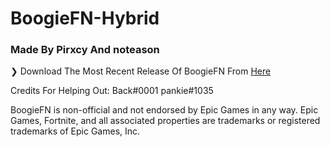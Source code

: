 # BoogieFN-Hybrid
### Made By Pirxcy And noteason

❯ Download The Most Recent Release Of BoogieFN From [Here](https://github.com/BoogieFN/BoogieFN-Hybrid/releases)


Credits For Helping Out:
Back#0001 
pankie#1035 

BoogieFN is non-official and not endorsed by Epic Games in any way.
Epic Games, Fortnite, and all associated properties are trademarks or registered trademarks of Epic Games, Inc.
